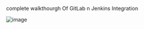 complete walkthourgh Of GitLab n Jenkins Integration


![image](https://user-images.githubusercontent.com/75510135/155836595-ef8464fd-6d8f-4d9f-a578-38a521b61053.png)
